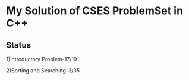 # My Solution of CSES ProblemSet in C++
## Status
1)Introductory Problem-17/19

2)Sorting and Searching-3/35
